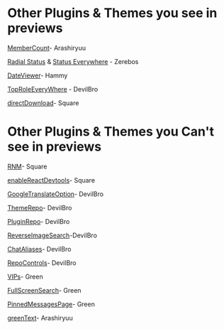 
# Other Plugins & Themes you see in previews
[MemberCount](https://github.com/Arashiryuu/crap/tree/master/ToastIntegrated/MemberCount)- Arashiryuu

[Radial Status](https://github.com/rauenzi/BetterDiscordAddons/tree/master/Themes/RadialStatus) & [Status Everywhere](https://github.com/rauenzi/BetterDiscordAddons/tree/master/Plugins/StatusEverywhere) - Zerebos

[DateViewer](https://github.com/hammy1/BDStuff/blob/master/Plugins/dateViewer/dateViewer.plugin.js)- Hammy

[TopRoleEveryWhere](https://github.com/mwittrien/BetterDiscordAddons/tree/master/Plugins/TopRoleEverywhere) - DevilBro

[directDownload](https://inve1951.github.io/BetterDiscordStuff/?tag=DD)- Square
# Other Plugins & Themes you Can't see in previews
[RNM](https://github.com/Inve1951/BetterDiscordStuff/blob/master/plugins/restartNoMore.plugin.js)- Square

[enableReactDevtools](https://github.com/Inve1951/BetterDiscordStuff/blob/master/plugins/enableReactDevtools.plugin.js)- Square

[GoogleTranslateOption](https://github.com/mwittrien/BetterDiscordAddons/blob/master/Plugins/GoogleTranslateOption/GoogleTranslateOption.plugin.js)- DevilBro

[ThemeRepo](https://github.com/mwittrien/BetterDiscordAddons/blob/master/Plugins/ThemeRepo/ThemeRepo.plugin.js)- DevilBro

[PluginRepo](https://github.com/mwittrien/BetterDiscordAddons/blob/master/Plugins/PluginRepo/PluginRepo.plugin.js)- DevilBro

[ReverseImageSearch](https://github.com/mwittrien/BetterDiscordAddons/blob/master/Plugins/ReverseImageSearch/ReverseImageSearch.plugin.js)-DevilBro

[ChatAliases](https://github.com/mwittrien/BetterDiscordAddons/blob/master/Plugins/ChatAliases/ChatAliases.plugin.js)- DevilBro

[RepoControls](https://github.com/mwittrien/BetterDiscordAddons/blob/master/Plugins/RepoControls/RepoControls.plugin.js)- DevilBro

[VIPs](https://github.com/Curtis-D/VIPs/blob/master/VIPs.plugin.js)- Green

[FullScreenSearch](https://github.com/Curtis-D/FullScreenSearch/blob/master/FullScreenSearch.plugin.js)- Green

[PinnedMessagesPage](https://github.com/Curtis-D/PinnedMessagesPlugin/blob/master/PinnedMessagesPage.plugin.js)- Green

[greenText](https://github.com/Arashiryuu/crap/blob/master/greenText.plugin.js)- Arashiryuu
